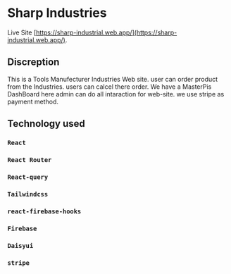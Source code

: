 # Sharp Industries

Live Site [https://sharp-industrial.web.app/](https://sharp-industrial.web.app/).

## Discreption

This is a Tools Manufecturer Industries Web site.
user can order product from the Industries.
users can calcel there order.
We have a MasterPis DashBoard here admin can do all intaraction for web-site.
we use stripe as payment method.

## Technology used

### `React`
### `React Router`
### `React-query`
### `Tailwindcss`
### `react-firebase-hooks`
### `Firebase`
### `Daisyui`
### `stripe` 
